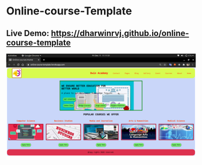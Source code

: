# Online-course-Template
## Live Demo: https://dharwinrvj.github.io/online-course-template

<img src="Demo images/0.png">
